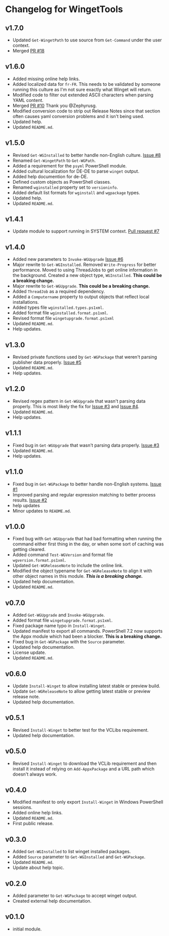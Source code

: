 # Changelog for WingetTools

## v1.7.0

- Updated `Get-WingetPath` to use source from `Get-Command` under the user context.
- Merged [PR #18](https://github.com/jdhitsolutions/WingetTools/pull/18)

## v1.6.0

- Added missing online help links.
- Added localized data for `fr-FR`. This needs to be validated by someone running this culture as I'm not sure exactly what Winget will return.
- Modified code to filter out extended ASCII characters when parsing YAML content.
- Merged [PR #10](https://github.com/jdhitsolutions/WingetTools/pull/10) Thank you @Zephyrusg.
- Modified conversion code to strip out Release Notes since that section often causes yaml conversion problems and it isn't being used.
- Updated help.
- Updated `README.md`.

## v1.5.0

- Revised `Get-WGInstalled` to better handle non-English culture. [Issue #8](https://github.com/jdhitsolutions/WingetTools/issues/8)
- Renamed `Get-WingetPath` to `Get-WGPath`.
- Added a requirement for the `psyml` PowerShell module.
- Added cultural localization for DE-DE to parse `winget` output.
- Added help documention for de-DE.
- Defined custom objects as PowerShell classes.
- Renamed `wginstalled` property set to `versioninfo`.
- Added default list formats for `wginstall` and `wgpackage` types.
- Updated help.
- Updated `README.md`.

## v1.4.1

- Update module to support running in SYSTEM context. [Pull request #7](https://github.com/jdhitsolutions/WingetTools/pull/7)

## v1.4.0

- Added new parameters to `Invoke-WGUpgrade` [Issue #6](https://github.com/jdhitsolutions/WingetTools/issues/6)
- Major rewrite to `Get-WGInstalled`. Removed `Write-Progress` for better performance. Moved to using ThreadJobs to get online information in the background. Created a new object type, `WGInstalled`. **This could be a breaking change.**
- Major rewrite to `Get-WGUpgrade`. **This could be a breaking change.**
- Added `ThreadJob` as a required dependency.
- Added a `Computername` property to output objects that reflect local installations.
- Added types file `wginstalled.types.ps1xml`.
- Added format file `wginstalled.format.ps1xml`.
- Revised format file `wingetupgrade.format.ps1xml`
- Updated `README.md`.
- Help updates.

## v1.3.0

- Revised private functions used by `Get-WGPackage` that weren't parsing publisher data properly. [Issue #5](https://github.com/jdhitsolutions/WingetTools/issues/5)
- Updated `README.md`.
- Help updates.

## v1.2.0

- Revised regex pattern in `Get-WGUpgrade` that wasn't parsing data properly. This is most likely the fix for [Issue #3](https://github.com/jdhitsolutions/WingetTools/issues/3) and [Issue #4](https://github.com/jdhitsolutions/WingetTools/issues/4).
- Updated `README.md`.
- Help updates.

## v1.1.1

- Fixed bug in `Get-WGUpgrade` that wasn't parsing data properly. [Issue #3](https://github.com/jdhitsolutions/WingetTools/issues/3)
- Updated  `README.md`.
- Help updates.

## v1.1.0

- Fixed bug in `Get-WGPackage` to better handle non-English systems. [Issue #1](https://github.com/jdhitsolutions/WingetTools/issues/1)
- Improved parsing and regular expression matching to better process results. [Issue #2](https://github.com/jdhitsolutions/WingetTools/issues/2)
- help updates
- Minor updates to `README.md`.

## v1.0.0

- Fixed bug with `Get-WGUpgrade` that had bad formatting when running the command either first thing in the day, or when some sort of caching was getting cleared.
- Added command `Test-WGVersion` and format file `wgversion.format.ps1xml`.
- Updated `Get-WGReleaseNote` to include the online link.
- Modified the object typename for `Get-WGReleaseNote` to align it with other object names in this module. __*This is a breaking change.*__
- Updated help documentation.
- Updated `README.md`.

## v0.7.0

- Added `Get-WGUpgrade` and `Invoke-WGUpgrade`.
- Added format file `wingetupgrade.format.ps1xml`.
- Fixed package name typo in `Install-Winget`.
- Updated manifest to export all commands. PowerShell 7.2 now supports the Appx module which had been a blocker. **This is a breaking change.**
- Fixed bug in `Get-WGPackage` with the `Source` parameter.
- Updated help documentation.
- License update.
- Updated `README.md`.

## v0.6.0

- Update `Install-Winget` to allow installing latest stable or preview build.
- Update `Get-WGReleaseNote` to allow getting latest stable or preview release note.
- Updated help documentation.

## v0.5.1

- Revised `Install-Winget` to better test for the VCLibs requirement.
- Updated help documentation.

## v0.5.0

- Revised `Install-Winget` to download the VCLib requirement and then install it instead of relying on `Add-AppxPackage` and a URL path which doesn't always work.

## v0.4.0

- Modified manifest to only export `Install-Winget` in Windows PowerShell sessions.
- Added online help links.
- Updated `README.md`.
- First public release.

## v0.3.0

- Added `Get-WGInstalled` to list winget installed packages.
- Added `Source` parameter to `Get-WGInstalled` and `Get-WGPackage`.
- Updated `README.md`.
- Update about help topic.

## v0.2.0

- Added parameter to `Get-WGPackage` to accept winget output.
- Created external help documentation.

## v0.1.0

- initial module.
